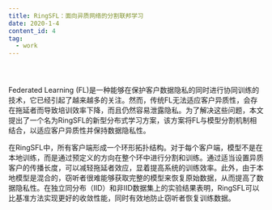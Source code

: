 ```yaml
---
title: RingSFL：面向异质网络的分割联邦学习
date: 2020-1-4
content_id: 4
tag:
  - work
---
```


<div style="padding-top:1vh;">Federated Learning (FL)是一种能够在保护客户数据隐私的同时进行协同训练的技术，它已经引起了越来越多的关注。然而，传统FL无法适应客户异质性，会存在拖延者而导致培训效率下降，而且仍然容易泄露隐私。为了解决这些问题，本文提出了一个名为RingSFL的新型分布式学习方案，该方案将FL与模型分割机制相结合，以适应客户异质性并保持数据隐私性。</div>

<!--more-->

在RingSFL中，所有客户端形成一个环形拓扑结构。对于每个客户端，模型不是在本地训练，而是通过预定义的方向在整个环中进行分割和训练。通过适当设置异质客户的传播长度，可以减轻拖延者效应，显着提高系统的训练效率。此外，由于本地模型是混合的，窃听者很难能够获取完整的模型来恢复原始数据，从而提高了数据隐私性。在独立同分布（IID）和非IID数据集上的实验结果表明，RingSFL可以比基准方法实现更好的收敛性能，同时有效地防止窃听者恢复训练数据。
